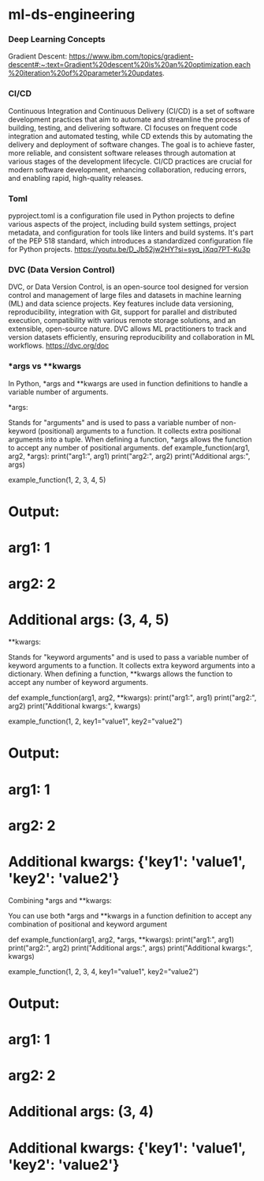 # ml-ds-engineering

### Deep Learning Concepts
Gradient Descent: https://www.ibm.com/topics/gradient-descent#:~:text=Gradient%20descent%20is%20an%20optimization,each%20iteration%20of%20parameter%20updates.

### CI/CD
Continuous Integration and Continuous Delivery (CI/CD) is a set of software development practices that aim to automate and streamline the process of building, testing, and delivering software. CI focuses on frequent code integration and automated testing, while CD extends this by automating the delivery and deployment of software changes. The goal is to achieve faster, more reliable, and consistent software releases through automation at various stages of the development lifecycle. CI/CD practices are crucial for modern software development, enhancing collaboration, reducing errors, and enabling rapid, high-quality releases.

### Toml
pyproject.toml is a configuration file used in Python projects to define various aspects of the project, including build system settings, project metadata, and configuration for tools like linters and build systems. It's part of the PEP 518 standard, which introduces a standardized configuration file for Python projects.
https://youtu.be/D_Jb52jw2HY?si=syq_jXqq7PT-Ku3p

### DVC (Data Version Control)
DVC, or Data Version Control, is an open-source tool designed for version control and management of large files and datasets in machine learning (ML) and data science projects. Key features include data versioning, reproducibility, integration with Git, support for parallel and distributed execution, compatibility with various remote storage solutions, and an extensible, open-source nature. DVC allows ML practitioners to track and version datasets efficiently, ensuring reproducibility and collaboration in ML workflows.
https://dvc.org/doc

### *args vs **kwargs
In Python, *args and **kwargs are used in function definitions to handle a variable number of arguments.

*args:

Stands for "arguments" and is used to pass a variable number of non-keyword (positional) arguments to a function.
It collects extra positional arguments into a tuple.
When defining a function, *args allows the function to accept any number of positional arguments.
def example_function(arg1, arg2, *args):
    print("arg1:", arg1)
    print("arg2:", arg2)
    print("Additional args:", args)

example_function(1, 2, 3, 4, 5)
# Output:
# arg1: 1
# arg2: 2
# Additional args: (3, 4, 5)


**kwargs:

Stands for "keyword arguments" and is used to pass a variable number of keyword arguments to a function.
It collects extra keyword arguments into a dictionary.
When defining a function, **kwargs allows the function to accept any number of keyword arguments.

def example_function(arg1, arg2, **kwargs):
    print("arg1:", arg1)
    print("arg2:", arg2)
    print("Additional kwargs:", kwargs)

example_function(1, 2, key1="value1", key2="value2")
# Output:
# arg1: 1
# arg2: 2
# Additional kwargs: {'key1': 'value1', 'key2': 'value2'}

Combining *args and **kwargs:

You can use both *args and **kwargs in a function definition to accept any combination of positional and keyword argument

def example_function(arg1, arg2, *args, **kwargs):
    print("arg1:", arg1)
    print("arg2:", arg2)
    print("Additional args:", args)
    print("Additional kwargs:", kwargs)

example_function(1, 2, 3, 4, key1="value1", key2="value2")
# Output:
# arg1: 1
# arg2: 2
# Additional args: (3, 4)
# Additional kwargs: {'key1': 'value1', 'key2': 'value2'}

